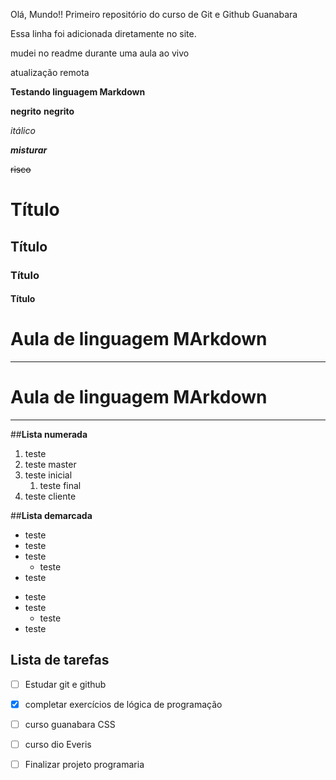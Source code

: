 Olá, Mundo!!
Primeiro repositório do curso de Git e Github Guanabara 

Essa linha foi adicionada diretamente no site.

mudei no readme durante uma aula ao vivo

atualização remota

**Testando linguagem Markdown**

**negrito**
__negrito__

*itálico*

__*misturar*__

~~risco~~


# Título
## Título
### Título
#### Título

# Aula de linguagem MArkdown
***

# Aula de linguagem MArkdown
---

##__Lista numerada__
1. teste
1. teste master
1. teste inicial
   1. teste final
1. teste cliente
   
##__Lista demarcada__

* teste
* teste
* teste
   * teste
* teste

- teste
- teste
   - teste
- teste

## __Lista de tarefas__

- [ ] Estudar git e github
- [x] completar exercícios de lógica de programação
- [ ] curso guanabara CSS
- [ ] curso dio  Everis
- [ ] Finalizar projeto programaria

